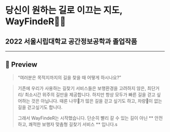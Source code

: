 당신이 원하는 길로 이끄는 지도, WayFindeR🏃‍♀️
===================================
2022 서울시립대학교 공간정보공학과 졸업작품
---------------------------------
***
## 👀 Preview
> “여러분은 목적지까지의 길을 찾을 때 어떻게 하시나요?”

> 기존에 우리가 사용하는 길찾기 서비스들은 보행환경을 고려하지 않은, 최단거리/ 최소시간 위주의 길만을 제공합니다.
> 하지만 항상 모두가 빠른 길을 걷고 싶어하는 것은 아닙니다. 
> 때론 나무🌳가 많은 길을 걷고 싶기도 하고, 
> 차량🚗이 없는 길을 걷고싶기도 합니다.
> 
> 그래서 WayFindeR는 시작했습니다.
> 단순히 빨리 갈 수 있는 길이 아닌
> ** 안전하고, 쾌적한 보행자 맞춤형 길찾기 서비스 ** 입니다.s